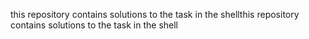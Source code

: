 this repository contains solutions to the task in the shellthis repository contains solutions to the task in the shell
